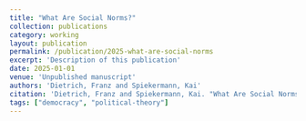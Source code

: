 ```yaml
---
title: "What Are Social Norms?"
collection: publications
category: working
layout: publication
permalink: /publication/2025-what-are-social-norms
excerpt: 'Description of this publication'
date: 2025-01-01
venue: 'Unpublished manuscript'
authors: 'Dietrich, Franz and Spiekermann, Kai'
citation: 'Dietrich, Franz and Spiekermann, Kai. "What Are Social Norms?." <em>Unpublished manuscript</em>  (2025).'
tags: ["democracy", "political-theory"]
---
```


